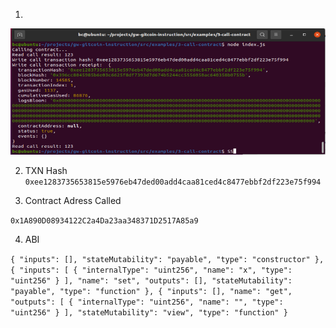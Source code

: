 1.

![Console](https://github.com/cesheep/gitcoin-nervo/blob/main/Step%203/ConsoleContractCall.png)

2. TXN Hash
` 0xee1283735653815e5976eb47ded00add4caa81ced4c8477ebbf2df223e75f994 `


3. Contract Adress Called

`0x1A890D08934122C2a4Da23aa348371D2517A85a9`

4. ABI

`{
      "inputs": [],
      "stateMutability": "payable",
      "type": "constructor"
    },
    {
      "inputs": [
        {
          "internalType": "uint256",
          "name": "x",
          "type": "uint256"
        }
      ],
      "name": "set",
      "outputs": [],
      "stateMutability": "payable",
      "type": "function"
    },
    {
      "inputs": [],
      "name": "get",
      "outputs": [
        {
          "internalType": "uint256",
          "name": "",
          "type": "uint256"
        }
      ],
      "stateMutability": "view",
      "type": "function"
    }`
